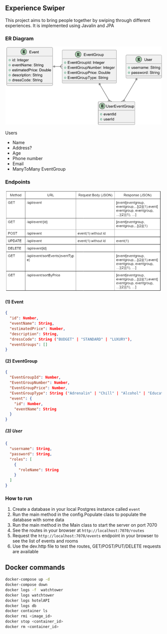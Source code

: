 ## Experience Swiper

This project aims to bring people together by swiping through different experiences. 
It is implemented using Javalin and JPA

### ER Diagram
![ER Diagram](docs/currentERDiagram.png)

Users
- Name
- Address?
- Age
- Phone number
- Email
- ManyToMany EventGroup

### Endpoints
![API Table](docs/currentEndpoints.png)

#### (1) Event
```json
{
  "id": Number,
  "eventName": String,
  "estimatedPrice": Number,
  "description": String,
  "dressCode": String ("BUDGET" | "STANDARD" | "LUXURY"),
  "eventGroups": []
}
```

#### (2) EventGroup
```json
{
  "EventGroupId": Number,
  "EventGroupNumber": Number,
  "EventGroupPrice": Number,
  "EventGroupType": String ("Adrenalin" | "Chill" | "Alcohol" | "Educational" | ...),
  "event": {
    "id": Number,
    "eventName": String
  }
}
```

##### (3) User
```json
{
  "username": String,
  "password": String,
  "roles": [
    {
      "roleName": String
    }
  ]
}
```



### How to run

1. Create a database in your local Postgres instance called `event`
2. Run the main method in the config.Populate class to populate the database with some data
3. Run the main method in the Main class to start the server on port 7070
4. See the routes in your browser at `http://localhost:7070/routes`
5. Request the `http://localhost:7070/events` endpoint in your browser to see the list of events and rooms
6. Use the dev.http file to test the routes, GET/POST/PUT/DELETE requests are available

## Docker commands

```bash
docker-compose up -d
docker-compose down
docker logs -f  watchtower
docker logs watchtower
docker logs hotelAPI
docker logs db
docker container ls
docker rmi <image_id>
docker stop <container_id>
docker rm <container_id>
```
